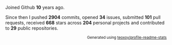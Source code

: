 Joined Github **10** years ago.

Since then I pushed **2904** commits, opened **34** issues, submitted **101** pull requests, received **668** stars across **204** personal projects and contributed to **29** public repositories.

<p align="right"><sub>Generated using <a href="https://github.com/marketplace/actions/profile-readme-stats">teoxoy/profile-readme-stats</a></sub></p>
